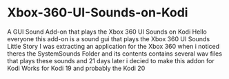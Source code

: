 # Xbox-360-UI-Sounds-on-Kodi
A GUI Sound Add-on that plays the Xbox 360 UI Sounds on Kodi
Hello everyone this add-on is a sound gui that plays the Xbox 360 UI Sounds
Little Story
I was extracting an application for the Xbox 360 when i noticed theres the SystemSounds Folder and its contents contains several wav files that plays these sounds
and 21 days later i decied to make this addon for Kodi
Works for Kodi 19 and probably the Kodi 20
